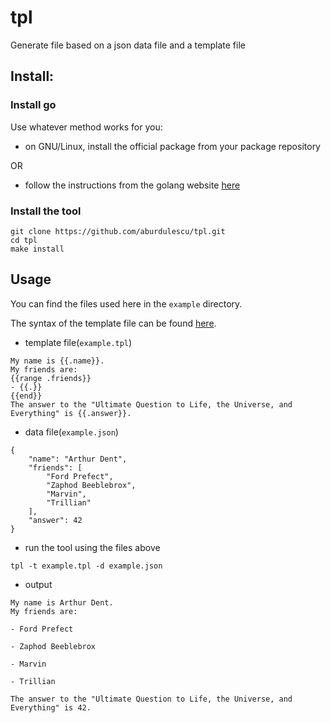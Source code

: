 # tpl
Generate file based on a json data file and a template file

## Install:

### Install go
Use whatever method works for you:
- on GNU/Linux, install the official package from your package repository

OR

- follow the instructions from the golang website [here](https://golang.org/doc/install)

### Install the tool
```
git clone https://github.com/aburdulescu/tpl.git
cd tpl
make install
```

## Usage
You can find the files used here in the `example` directory.

The syntax of the template file can be found [here](https://pkg.go.dev/text/template).

- template file(`example.tpl`)

```
My name is {{.name}}.
My friends are:
{{range .friends}}
- {{.}}
{{end}}
The answer to the "Ultimate Question to Life, the Universe, and Everything" is {{.answer}}.
```

- data file(`example.json`)

```
{
    "name": "Arthur Dent",
    "friends": [
        "Ford Prefect",
        "Zaphod Beeblebrox",
        "Marvin",
        "Trillian"
    ],
    "answer": 42
}
```

- run the tool using the files above

```
tpl -t example.tpl -d example.json
```

- output

```
My name is Arthur Dent.
My friends are:

- Ford Prefect

- Zaphod Beeblebrox

- Marvin

- Trillian

The answer to the "Ultimate Question to Life, the Universe, and Everything" is 42.
```
